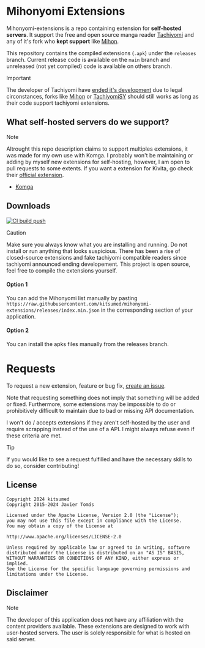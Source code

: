 # Mihonyomi Extensions
Mihonyomi-extensions is a repo containing extension for **self-hosted servers**. It support the free and open source manga reader [Tachiyomi](https://github.com/tachiyomiorg/extensions) and any of it's fork who __kept support__ like [Mihon](https://github.com/mihonapp/mihon).

This repository contains the compiled extensions (`.apk`) under the `releases` branch. Current release code is available on the `main` branch and unreleased (not yet compiled) code is available on others branch.
> [!IMPORTANT]
> The developer of Tachiyomi have [ended it's development](https://tachiyomi.org/news/2024-01-13-goodbye) due to legal circonstances, forks like [Mihon](https://github.com/mihonapp/mihon) or [TachiyomiSY](https://github.com/jobobby04/TachiyomiSY) should still works as long as their code support tachiyomi extensions.

## What self-hosted servers do we support?
> [!NOTE]
> Altrought this repo description claims to support multiples extensions, it was made for my own use with Komga. I probably won't be maintaining or adding by myself new extensions for self-hosting, however, I am open to pull requests to some extents. If you want a extension for Kivita, go check their [official extension](https://github.com/Kareadita/tachiyomi-extensions).
* [Komga](https://github.com/kitsumed/mihonyomi-extensions/blob/main/src/all/komga/README.md)

## Downloads
[![CI build push](https://github.com/kitsumed/mihonyomi-extensions/actions/workflows/build_push.yml/badge.svg?event=push)](https://github.com/kitsumed/mihonyomi-extensions/actions/workflows/build_push.yml)
> [!CAUTION]
> Make sure you always know what you are installing and running. Do not install or run anything that looks suspicious. There has been a rise of closed-source extensions and fake tachiyomi compatible readers since tachiyomi announced ending developement. This project is open source, feel free to compile the extensions yourself.
#### Option 1
You can add the Mihonyomi list manually by pasting `https://raw.githubusercontent.com/kitsumed/mihonyomi-extensions/releases/index.min.json` in the corresponding section of your application.

#### Option 2
You can install the apks files manually from the releases branch.

# Requests

To request a new extension, feature or bug fix, [create an issue](NULL_LINK/issues/new/choose).

Note that requesting something does not imply that something will be added or fixed. Furthermore, some extensions may be impossible to do or prohibitively difficult to maintain due to bad or missing API documentation.

I won't do / accepts extensions if they aren't self-hosted by the user and require scrapping instead of the use of a API. I might always refuse even if these criteria are met.

> [!TIP]
> If you would like to see a request fulfilled and have the necessary skills to do so, consider contributing!

## License

    Copyright 2024 kitsumed
    Copyright 2015-2024 Javier Tomás

    Licensed under the Apache License, Version 2.0 (the "License");
    you may not use this file except in compliance with the License.
    You may obtain a copy of the License at

    http://www.apache.org/licenses/LICENSE-2.0

    Unless required by applicable law or agreed to in writing, software
    distributed under the License is distributed on an "AS IS" BASIS,
    WITHOUT WARRANTIES OR CONDITIONS OF ANY KIND, either express or implied.
    See the License for the specific language governing permissions and
    limitations under the License.

## Disclaimer
> [!NOTE]
> The developer of this application does not have any affiliation with the content providers available. These extensions are designed to work with user-hosted servers. The user is solely responsible for what is hosted on said server.
